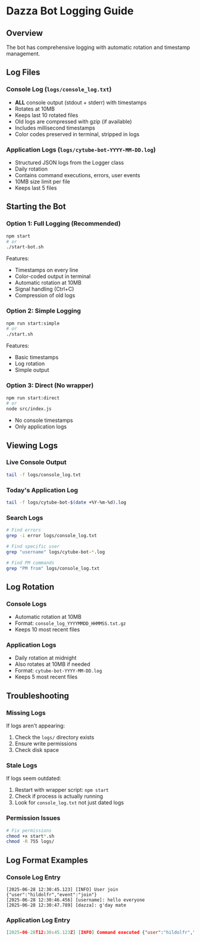 # Dazza Bot Logging Guide

## Overview
The bot has comprehensive logging with automatic rotation and timestamp management.

## Log Files

### Console Log (`logs/console_log.txt`)
- **ALL** console output (stdout + stderr) with timestamps
- Rotates at 10MB
- Keeps last 10 rotated files
- Old logs are compressed with gzip (if available)
- Includes millisecond timestamps
- Color codes preserved in terminal, stripped in logs

### Application Logs (`logs/cytube-bot-YYYY-MM-DD.log`)
- Structured JSON logs from the Logger class
- Daily rotation
- Contains command executions, errors, user events
- 10MB size limit per file
- Keeps last 5 files

## Starting the Bot

### Option 1: Full Logging (Recommended)
```bash
npm start
# or
./start-bot.sh
```
Features:
- Timestamps on every line
- Color-coded output in terminal
- Automatic rotation at 10MB
- Signal handling (Ctrl+C)
- Compression of old logs

### Option 2: Simple Logging
```bash
npm run start:simple
# or
./start.sh
```
Features:
- Basic timestamps
- Log rotation
- Simple output

### Option 3: Direct (No wrapper)
```bash
npm run start:direct
# or
node src/index.js
```
- No console timestamps
- Only application logs

## Viewing Logs

### Live Console Output
```bash
tail -f logs/console_log.txt
```

### Today's Application Log
```bash
tail -f logs/cytube-bot-$(date +%Y-%m-%d).log
```

### Search Logs
```bash
# Find errors
grep -i error logs/console_log.txt

# Find specific user
grep "username" logs/cytube-bot-*.log

# Find PM commands
grep "PM from" logs/console_log.txt
```

## Log Rotation

### Console Logs
- Automatic rotation at 10MB
- Format: `console_log_YYYYMMDD_HHMMSS.txt.gz`
- Keeps 10 most recent files

### Application Logs  
- Daily rotation at midnight
- Also rotates at 10MB if needed
- Format: `cytube-bot-YYYY-MM-DD.log`
- Keeps 5 most recent files

## Troubleshooting

### Missing Logs
If logs aren't appearing:
1. Check the `logs/` directory exists
2. Ensure write permissions
3. Check disk space

### Stale Logs
If logs seem outdated:
1. Restart with wrapper script: `npm start`
2. Check if process is actually running
3. Look for `console_log.txt` not just dated logs

### Permission Issues
```bash
# Fix permissions
chmod +x start*.sh
chmod -R 755 logs/
```

## Log Format Examples

### Console Log Entry
```
[2025-06-28 12:30:45.123] [INFO] User join {"user":"hildolfr","event":"join"}
[2025-06-28 12:30:46.456] [username]: hello everyone
[2025-06-28 12:30:47.789] [dazza]: g'day mate
```

### Application Log Entry
```json
[2025-06-28T12:30:45.123Z] [INFO] Command executed {"user":"hildolfr","command":"summary","args":["3"]}
```